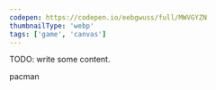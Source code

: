 ```yaml
---
codepen: https://codepen.io/eebgwuss/full/MWVGYZN
thumbnailType: 'webp'
tags: ['game', 'canvas']
---
```


TODO: write some content.

pacman
